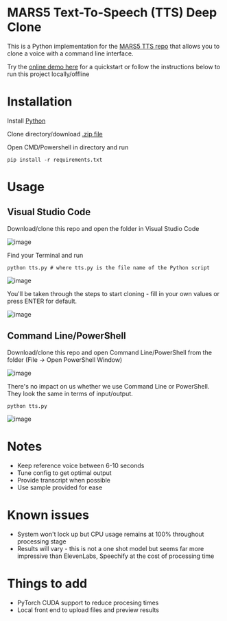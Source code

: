 # MARS5 Text-To-Speech (TTS) Deep Clone

This is a Python implementation for the [MARS5 TTS repo](https://github.com/Camb-ai/MARS5-TTS) that allows you to clone a voice with a command line interface.

Try the [online demo here](https://6b1a3a8e53ae.ngrok.app/) for a quickstart or follow the instructions below to run this project locally/offline

# Installation

Install [Python](https://www.python.org/downloads/)

Clone directory/download [.zip file](https://github.com/Veeeetzzzz/mars5-tts/archive/refs/heads/main.zip)

Open CMD/Powershell in directory and run      
                              
    pip install -r requirements.txt

# Usage

## Visual Studio Code

Download/clone this repo and open the folder in Visual Studio Code

![image](https://github.com/Veeeetzzzz/mars5-tts/assets/40268197/09059ae7-cdfe-4c47-a6a3-07143849377f)

Find your Terminal and run 

    python tts.py # where tts.py is the file name of the Python script

![image](https://github.com/Veeeetzzzz/mars5-tts/assets/40268197/6f525c5c-0c98-4642-961c-82c4d3712e5a)

You'll be taken through the steps to start cloning - fill in your own values or press ENTER for default.

![image](https://github.com/Veeeetzzzz/mars5-tts/assets/40268197/0b4bed6b-2aa0-459e-b765-a45320919cce)


## Command Line/PowerShell

Download/clone this repo and open Command Line/PowerShell from the folder (File -> Open PowerShell Window)

![image](https://github.com/Veeeetzzzz/mars5-tts/assets/40268197/2e1e6077-1d0f-4009-898d-fad2a7b3d386)

There's no impact on us whether we use Command Line or PowerShell. They look the same in terms of input/output.

    python tts.py

![image](https://github.com/Veeeetzzzz/mars5-tts/assets/40268197/ba1fae6e-b614-4ff6-95da-e176717652f4)

# Notes

- Keep reference voice between 6-10 seconds
- Tune config to get optimal output
- Provide transcript when possible
- Use sample provided for ease

# Known issues

- System won't lock up but CPU usage remains at 100% throughout processing stage
- Results will vary - this is not a one shot model but seems far more impressive than ElevenLabs, Speechify at the cost of processing time

# Things to add

- PyTorch CUDA support to reduce procesing times
- Local front end to upload files and preview results

